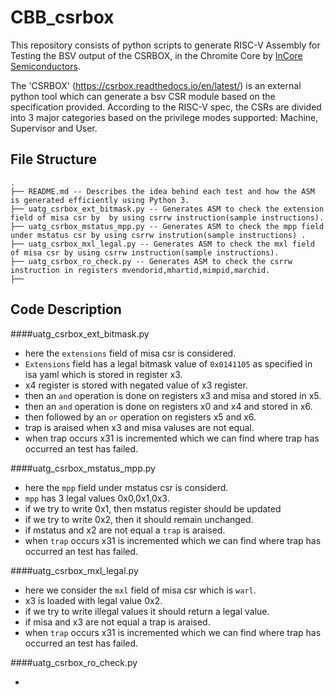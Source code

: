 # CBB_csrbox
This repository consists of  python scripts to generate RISC-V Assembly for Testing the BSV output of the CSRBOX, in the Chromite Core by [InCore Semiconductors](https://incoresemi.com/).

The 'CSRBOX' (https://csrbox.readthedocs.io/en/latest/) is an external python tool which can generate a bsv CSR module based on the specification provided. According to the RISC-V spec, the CSRs are divided into 3 major categories based on the privilege modes supported: Machine, Supervisor and User.

## File Structure
```
.
├── README.md -- Describes the idea behind each test and how the ASM is generated efficiently using Python 3.
├── uatg_csrbox_ext_bitmask.py -- Generates ASM to check the extension field of misa csr by  by using csrrw instruction(sample instructions).
├── uatg_csrbox_mstatus_mpp.py -- Generates ASM to check the mpp field under mstatus csr by using csrrw instrution(sample instructions) .
├── uatg_csrbox_mxl_legal.py -- Generates ASM to check the mxl field of misa csr by using csrrw instruction(sample instructions).
├── uatg_csrbox_ro_check.py -- Generates ASM to check the csrrw instruction in registers mvendorid,mhartid,mimpid,marchid.
├── 

```

## Code Description

####uatg_csrbox_ext_bitmask.py

- here the `extensions` field of misa csr is considered.
- `Extensions` field has a legal bitmask value of `0x0141105` as specified in isa yaml which is stored in register x3.
-  x4 register is stored with negated value of x3 register.
-  then an `and` operation is done on registers x3 and misa and stored in x5.
-  then an `and` operation is done on registers x0 and x4 and stored in x6.
-  then followed by an `or` operation on registers x5 and x6.
- trap is araised when x3 and misa valuses are not equal.
- when trap occurs x31 is incremented which we can find where trap has occurred an test has failed.

####uatg_csrbox_mstatus_mpp.py 

- here the `mpp` field under mstatus csr is considerd.
- `mpp` has 3 legal values 0x0,0x1,0x3.
- if we try to write 0x1, then mstatus register should be updated
- if we try to write 0x2, then it should remain unchanged.
- if mstatus and x2 are not equal a `trap` is araised.
- when `trap` occurs x31 is incremented which we can find where trap has occurred an test has failed.

####uatg_csrbox_mxl_legal.py

- here we consider the `mxl` field of misa csr which is `warl`.
- x3 is loaded with legal value 0x2.
- if we try to write illegal values it should return a legal value.
- if misa and x3 are not equal a trap is araised.
-  when `trap` occurs x31 is incremented which we can find where trap has occurred an test has failed.
 
 ####uatg_csrbox_ro_check.py
 
 -
